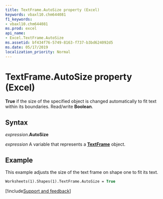 ```yaml
---
title: TextFrame.AutoSize property (Excel)
keywords: vbaxl10.chm644081
f1_keywords:
- vbaxl10.chm644081
ms.prod: excel
api_name:
- Excel.TextFrame.AutoSize
ms.assetid: bf434f76-5749-8163-f737-b3bd624092d5
ms.date: 05/17/2019
localization_priority: Normal
---
```



# TextFrame.AutoSize property (Excel)

**True** if the size of the specified object is changed automatically to fit text within its boundaries. Read/write **Boolean**.


## Syntax

_expression_.**AutoSize**

_expression_ A variable that represents a **[TextFrame](Excel.TextFrame.md)** object.


## Example

This example adjusts the size of the text frame on shape one to fit its text.

```vb
Worksheets(1).Shapes(1).TextFrame.AutoSize = True
```




[!include[Support and feedback](~/includes/feedback-boilerplate.md)]